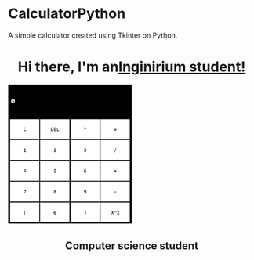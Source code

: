 # CalculatorPython
A simple calculator created using Tkinter on Python.

<h1 align="center">Hi there, I'm  an<a href="https://inginirium.ru" target="_blank">Inginirium student!</a></h1>
<img width=50%, height=50%, src='Calculator_image.jpg'/>
<h2 align="center">Computer science student</h2>
     
